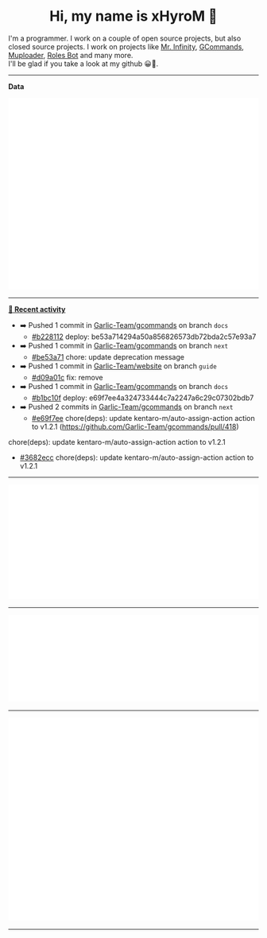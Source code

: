 <p align="center">
    <!-- <img src="https://avatars.githubusercontent.com/u/56601352" width="192" alt="hyro's pfp" /> -->
    <h1 align="center">Hi, my name is xHyroM 👋</h1>
</p>

I'm a programmer. I work on a couple of open source projects, but also closed source projects. I work on projects like [Mr. Infinity](https://discord.com/oauth2/authorize?client_id=720321585625694239&scope=bot%20applications.commands&permissions=8&redirect_uri=https://blobs.gq/imanager&prompt=consent&response_type=code), [GCommands](https://github.com/Garlic-Team/GCommands), [Muploader](https://github.com/xHyroM/Muploder), [Roles Bot](https://github.com/xHyroM/roles-bot) and many more.  
I'll be glad if you take a look at my github 😀👀.

___
**Data**

<img src="https://github.com/xHyroM/xHyroM/blob/master/.cache/base.svg">

___

**[📰 Recent activity](https://github.com/xHyroM)**
* ➡️ Pushed 1 commit in [Garlic-Team/gcommands](https://github.com/Garlic-Team/gcommands) on branch `docs`
  * [#b228112](https://github.com/Garlic-Team/gcommands/commit/b228112) deploy: be53a714294a50a856826573db72bda2c57e93a7
* ➡️ Pushed 1 commit in [Garlic-Team/gcommands](https://github.com/Garlic-Team/gcommands) on branch `next`
  * [#be53a71](https://github.com/Garlic-Team/gcommands/commit/be53a71) chore: update deprecation message
* ➡️ Pushed 1 commit in [Garlic-Team/website](https://github.com/Garlic-Team/website) on branch `guide`
  * [#d09a01c](https://github.com/Garlic-Team/website/commit/d09a01c) fix: remove
* ➡️ Pushed 1 commit in [Garlic-Team/gcommands](https://github.com/Garlic-Team/gcommands) on branch `docs`
  * [#b1bc10f](https://github.com/Garlic-Team/gcommands/commit/b1bc10f) deploy: e69f7ee4a324733444c7a2247a6c29c07302bdb7
* ➡️ Pushed 2 commits in [Garlic-Team/gcommands](https://github.com/Garlic-Team/gcommands) on branch `next`
  * [#e69f7ee](https://github.com/Garlic-Team/gcommands/commit/e69f7ee) chore(deps): update kentaro-m/auto-assign-action action to v1.2.1 (https://github.com/Garlic-Team/gcommands/pull/418)

chore(deps): update kentaro-m/auto-assign-action action to v1.2.1
  * [#3682ecc](https://github.com/Garlic-Team/gcommands/commit/3682ecc) chore(deps): update kentaro-m/auto-assign-action action to v1.2.1


___

<img src="https://github.com/xHyroM/xHyroM/blob/master/.cache/isocalendar.svg">

___

<img src="https://github.com/xHyroM/xHyroM/blob/master/.cache/languages.svg">

___

<img src="https://github.com/xHyroM/xHyroM/blob/master/.cache/achievements.svg">

___
